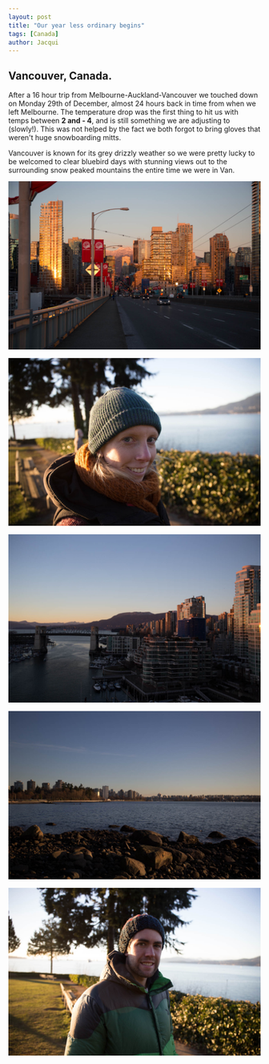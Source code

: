 ```yaml
---
layout: post
title: "Our year less ordinary begins"
tags: [Canada]
author: Jacqui
---
```


## Vancouver, Canada.


After a 16 hour trip from Melbourne-Auckland-Vancouver we touched down on Monday 29th of December, almost 24 hours back in time from when we left Melbourne. The temperature drop was the first thing to hit us with temps between **2 and - 4**, and is still something we are adjusting to (slowly!). This was not helped by the fact we both forgot to bring gloves that weren't huge snowboarding mitts. 

Vancouver is known for its grey drizzly weather so we were pretty lucky to be welcomed to clear bluebird days with stunning views out to the surrounding snow peaked mountains the entire time we were in Van. 

![image](../images/IMG_3266.jpg)

![image](../images/IMG_3276.jpg)

![image](../images/IMG_3265.jpg)

![image](../images/IMG_3268.jpg)

![image](../images/IMG_3278.jpg)